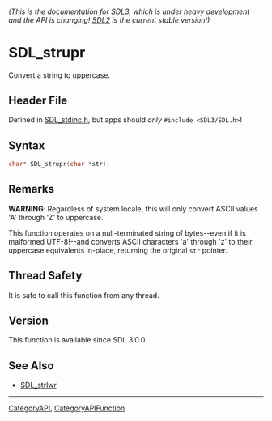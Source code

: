 ###### (This is the documentation for SDL3, which is under heavy development and the API is changing! [SDL2](https://wiki.libsdl.org/SDL2/) is the current stable version!)
# SDL_strupr

Convert a string to uppercase.

## Header File

Defined in [SDL_stdinc.h](https://github.com/libsdl-org/SDL/blob/main/include/SDL3/SDL_stdinc.h), but apps should _only_ `#include <SDL3/SDL.h>`!

## Syntax

```c
char* SDL_strupr(char *str);

```

## Remarks

**WARNING**: Regardless of system locale, this will only convert ASCII
values 'A' through 'Z' to uppercase.

This function operates on a null-terminated string of bytes--even if it is
malformed UTF-8!--and converts ASCII characters 'a' through 'z' to their
uppercase equivalents in-place, returning the original `str` pointer.

## Thread Safety

It is safe to call this function from any thread.

## Version

This function is available since SDL 3.0.0.

## See Also

* [SDL_strlwr](SDL_strlwr)

----
[CategoryAPI](CategoryAPI), [CategoryAPIFunction](CategoryAPIFunction)


